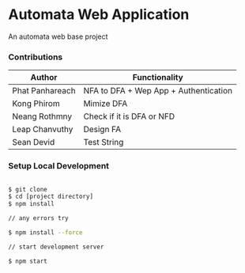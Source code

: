 # Automata Web Application

An automata web base project

### Contributions

| Author          | Functionality                         |
| --------------- | ------------------------------------- |
| Phat Panhareach | NFA to DFA + Wep App + Authentication |
| Kong Phirom     | Mimize DFA                            |
| Neang Rothmny   | Check if it is DFA or NFD             |
| Leap Chanvuthy  | Design FA                             |
| Sean Devid      | Test String                           |

### Setup Local Development

```bash

$ git clone
$ cd [project directory]
$ npm install

// any errors try

$ npm install --force

// start development server

$ npm start

```
